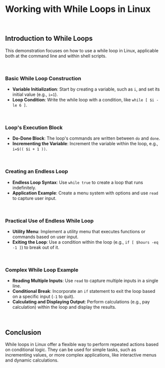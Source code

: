 # Working with While Loops in Linux

<br>

## Introduction to While Loops

This demonstration focuses on how to use a while loop in Linux, applicable both at the command line and within shell scripts.

<br>

### Basic While Loop Construction

- **Variable Initialization**: Start by creating a variable, such as `i`, and set its initial value (e.g., `i=1`).
- **Loop Condition**: Write the while loop with a condition, like `while [ $i -le 6 ]`.

<br>

### Loop's Execution Block

- **Do-Done Block**: The loop's commands are written between `do` and `done`.
- **Incrementing the Variable**: Increment the variable within the loop, e.g., `i=$(( $i + 1 ))`.

<br>

### Creating an Endless Loop

- **Endless Loop Syntax**: Use `while true` to create a loop that runs indefinitely.
- **Application Example**: Create a menu system with options and use `read` to capture user input.

<br>

### Practical Use of Endless While Loop

- **Utility Menu**: Implement a utility menu that executes functions or commands based on user input.
- **Exiting the Loop**: Use a condition within the loop (e.g., `if [ $hours -eq -1 ]`) to break out of it.

<br>

### Complex While Loop Example

- **Reading Multiple Inputs**: Use `read` to capture multiple inputs in a single line.
- **Conditional Break**: Incorporate an `if` statement to exit the loop based on a specific input (`-1` to quit).
- **Calculating and Displaying Output**: Perform calculations (e.g., pay calculation) within the loop and display the results.

<br>

## Conclusion

While loops in Linux offer a flexible way to perform repeated actions based on conditional logic. They can be used for simple tasks, such as incrementing values, or more complex applications, like interactive menus and dynamic calculations.
